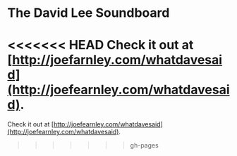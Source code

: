 The David Lee Soundboard
========================

<<<<<<< HEAD
Check it out at [http://joefarnley.com/whatdavesaid](http://joefearnley.com/whatdavesaid).
=======
Check it out at [http://joefearnley.com/whatdavesaid](http://joefearnley.com/whatdavesaid).
>>>>>>> gh-pages
